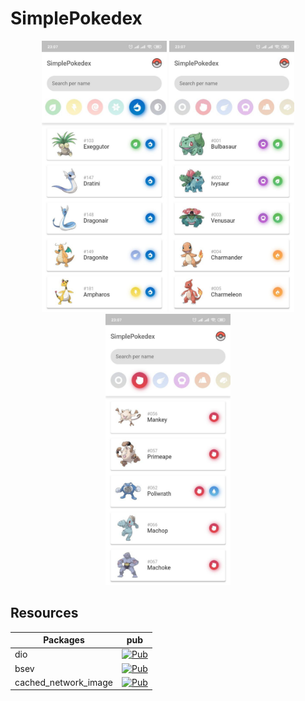 # SimplePokedex

<p align="center">
  <img src="https://github.com/RafaelBarbosatec/SimplePokedex/blob/master/media/print_1.jpg" width="200"/>
  <img src="https://github.com/RafaelBarbosatec/SimplePokedex/blob/master/media/print_2.jpg" width="200"/>
  <img src="https://github.com/RafaelBarbosatec/SimplePokedex/blob/master/media/print_3.jpg" width="200"/>
</p>


## Resources

Packages | pub
--------- | ------
dio    | [![Pub](https://img.shields.io/pub/v/dio.svg)](https://pub.dartlang.org/packages/dio)
bsev  | [![Pub](https://img.shields.io/pub/v/bsev.svg)](https://pub.dartlang.org/packages/bsev)
cached_network_image  | [![Pub](https://img.shields.io/pub/v/cached_network_image.svg)](https://pub.dartlang.org/packages/cached_network_image)


